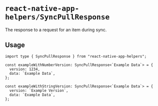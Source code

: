 # `react-native-app-helpers/SyncPullResponse`

The response to a request for an item during sync.

## Usage

```tsx
import type { SyncPullResponse } from "react-native-app-helpers";

const exampleWithNumberVersion: SyncPullResponse<`Example Data`> = {
  version: 1234,
  data: `Example Data`,
};

const exampleWithStringVersion: SyncPullResponse<`Example Data`> = {
  version: `Example Version`,
  data: `Example Data`,
};
```
